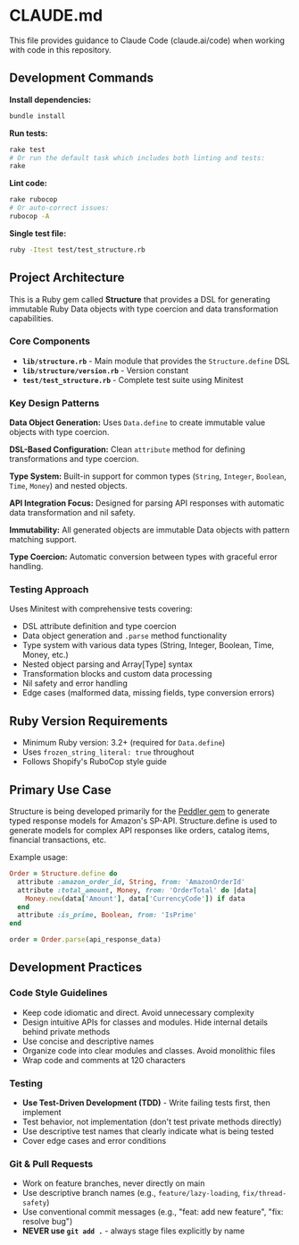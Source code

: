 # CLAUDE.md

This file provides guidance to Claude Code (claude.ai/code) when working with code in this repository.

## Development Commands

**Install dependencies:**
```bash
bundle install
```

**Run tests:**
```bash
rake test
# Or run the default task which includes both linting and tests:
rake
```

**Lint code:**
```bash
rake rubocop
# Or auto-correct issues:
rubocop -A
```

**Single test file:**
```bash
ruby -Itest test/test_structure.rb
```

## Project Architecture

This is a Ruby gem called **Structure** that provides a DSL for generating immutable Ruby Data objects with type coercion and data transformation capabilities.

### Core Components

- **`lib/structure.rb`** - Main module that provides the `Structure.define` DSL
- **`lib/structure/version.rb`** - Version constant
- **`test/test_structure.rb`** - Complete test suite using Minitest

### Key Design Patterns

**Data Object Generation:** Uses `Data.define` to create immutable value objects with type coercion.

**DSL-Based Configuration:** Clean `attribute` method for defining transformations and type coercion.

**Type System:** Built-in support for common types (`String`, `Integer`, `Boolean`, `Time`, `Money`) and nested objects.

**API Integration Focus:** Designed for parsing API responses with automatic data transformation and nil safety.

**Immutability:** All generated objects are immutable Data objects with pattern matching support.

**Type Coercion:** Automatic conversion between types with graceful error handling.

### Testing Approach

Uses Minitest with comprehensive tests covering:
- DSL attribute definition and type coercion
- Data object generation and `.parse` method functionality
- Type system with various data types (String, Integer, Boolean, Time, Money, etc.)
- Nested object parsing and Array[Type] syntax
- Transformation blocks and custom data processing
- Nil safety and error handling
- Edge cases (malformed data, missing fields, type conversion errors)

## Ruby Version Requirements

- Minimum Ruby version: 3.2+ (required for `Data.define`)
- Uses `frozen_string_literal: true` throughout
- Follows Shopify's RuboCop style guide

## Primary Use Case

Structure is being developed primarily for the [Peddler gem](https://github.com/hakanensari/peddler) to generate typed response models for Amazon's SP-API. Structure.define is used to generate models for complex API responses like orders, catalog items, financial transactions, etc.

Example usage:
```ruby
Order = Structure.define do
  attribute :amazon_order_id, String, from: 'AmazonOrderId'
  attribute :total_amount, Money, from: 'OrderTotal' do |data|
    Money.new(data['Amount'], data['CurrencyCode']) if data
  end
  attribute :is_prime, Boolean, from: 'IsPrime'
end

order = Order.parse(api_response_data)
```

## Development Practices

### Code Style Guidelines

- Keep code idiomatic and direct. Avoid unnecessary complexity
- Design intuitive APIs for classes and modules. Hide internal details behind private methods
- Use concise and descriptive names
- Organize code into clear modules and classes. Avoid monolithic files
- Wrap code and comments at 120 characters

### Testing

- **Use Test-Driven Development (TDD)** - Write failing tests first, then implement
- Test behavior, not implementation (don't test private methods directly)
- Use descriptive test names that clearly indicate what is being tested
- Cover edge cases and error conditions

### Git & Pull Requests

- Work on feature branches, never directly on main
- Use descriptive branch names (e.g., `feature/lazy-loading`, `fix/thread-safety`)
- Use conventional commit messages (e.g., "feat: add new feature", "fix: resolve bug")
- **NEVER use `git add .`** - always stage files explicitly by name